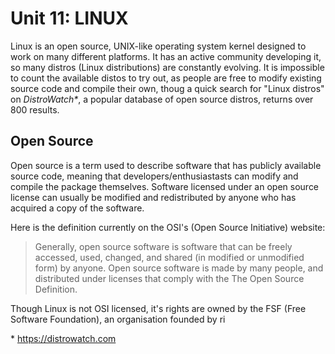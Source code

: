 Unit 11: LINUX
=============

<!--
Introduction to the Linux OS.
Topic 1:The Linux Community and a Career in Open Source
1.1 Linux Evolution and Popular Operating Systems
1.2 Major Open Source Applications
1.3 Understanding Open Source Software and Licensing
1.4 ICT Skills and Working in Linux
Topic 2: Finding Your Way on a Linux System
2.1 Command Line Basics
2.2 Using the Command Line to Get Help
2.3 Using Directories and Listing Files
2.4 Creating, Moving and Deleting Files
Topic 3: The Power of the Command Line (weight: 10)
3.1 Archiving Files on the Command Line
3.2 Searching and Extracting Data from Files
3.3 Turning Commands into a Script
Topic 4: The Linux Operating System (weight: 8)
4.1 Choosing an Operating System
4.2 Understanding Computer Hardware
4.3 Where Data is Stored
4.4 Your Computer on the Network
Topic 5: Security and File Permissions (weight: 7)
5.1 Basic Security and Identifying User Types
5.2 Creating Users and Groups
5.3 Managing File Permissions and Ownership
5.4 Special Directories and Files
-->


Linux is an open source, UNIX-like operating system kernel designed to work on many different platforms. It has an active community developing it, so many distros (Linux distributions) are constantly evolving. It is impossible to count the available distos to try out, as people are free to modify existing source code and compile their own, thoug a quick search for "Linux distros" on *DistroWatch\**, a popular database of open source distros, returns over 800 results.


Open Source
-----------
Open source is a term used to describe software that has publicly available source code, meaning that developers/enthusiastasts can modify and compile the package themselves. Software licensed under an open source license can usually be modified and redistributed by anyone who has acquired a copy of the software.

Here is the definition currently on the OSI's (Open Source Initiative) website:

>Generally, open source software is software that can be freely accessed, used, changed, and shared (in modified or unmodified form) by anyone. Open source software is made by many people, and distributed under licenses that comply with the The Open Source Definition.

Though Linux is not OSI licensed, it's rights are owned by the FSF (Free Software Foundation), an organisation founded by ri

\* https://distrowatch.com

